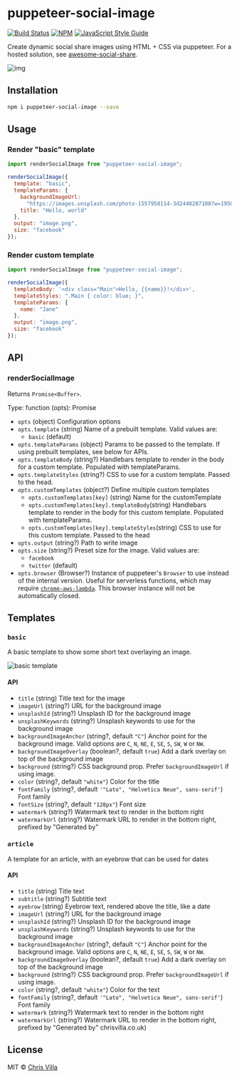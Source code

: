 # puppeteer-social-image

[![Build Status](https://travis-ci.com/chrisvxd/puppeteer-social-image.svg?branch=master)](https://travis-ci.com/chrisvxd/puppeteer-social-image) [![NPM](https://img.shields.io/npm/v/puppeteer-social-image.svg)](https://www.npmjs.com/package/puppeteer-social-image) [![JavaScript Style Guide](https://img.shields.io/badge/code_style-prettier-brightgreen.svg)](https://prettier.io)

Create dynamic social share images using HTML + CSS via puppeteer. For a hosted solution, see [awesome-social-share](https://github.com/chrisvxd/awesome-social-share).

![img](https://i.ibb.co/PwVm1ky/Artboard.png)

## Installation

```sh
npm i puppeteer-social-image --save
```

## Usage

### Render "basic" template

```js
import renderSocialImage from "puppeteer-social-image";

renderSocialImage({
  template: "basic",
  templateParams: {
    backgroundImageUrl:
      "https://images.unsplash.com/photo-1557958114-3d2440207108?w=1950&q=80",
    title: "Hello, world"
  },
  output: "image.png",
  size: "facebook"
});
```

### Render custom template

```js
import renderSocialImage from "puppeteer-social-image";

renderSocialImage({
  templateBody: '<div class="Main">Hello, {{name}}!</div>',
  templateStyles: ".Main { color: blue; }",
  templateParams: {
    name: "Jane"
  },
  output: "image.png",
  size: "facebook"
});
```

## API

### renderSocialImage

Returns `Promise<Buffer>`.

Type: function (opts): Promise

- `opts` (object) Configuration options
- `opts.template` (string) Name of a prebuilt template. Valid values are:
  - `basic` (default)
- `opts.templateParams` (object) Params to be passed to the template. If using prebuilt templates, see below for APIs.
- `opts.templateBody` (string?) Handlebars template to render in the body for a custom template. Populated with templateParams.
- `opts.templateStyles` (string?) CSS to use for a custom template. Passed to the head.
- `opts.customTemplates` (object?) Define multiple custom templates
  - `opts.customTemplates[key]` (string) Name for the customTemplate
  - `opts.customTemplates[key].templateBody`(string) Handlebars template to render in the body for this custom template. Populated with templateParams.
  - `opts.customTemplates[key].templateStyles`(string) CSS to use for this custom template. Passed to the head
- `opts.output` (string?) Path to write image
- `opts.size` (string?) Preset size for the image. Valid values are:
  - `facebook`
  - `twitter` (default)
- `opts.browser` (Browser?) Instance of puppeteer's `Browser` to use instead of the internal version. Useful for serverless functions, which may require [`chrome-aws-lambda`](https://www.npmjs.com/package/chrome-aws-lambda). This browser instance will not be automatically closed.

## Templates

### `basic`

A basic template to show some short text overlaying an image.

![basic template](https://i.ibb.co/pvc16gx/Group.png)

#### API

- `title` (string) Title text for the image
- `imageUrl` (string?) URL for the background image
- `unsplashId` (string?) Unsplash ID for the background image
- `unsplashKeywords` (string?) Unsplash keywords to use for the background image
- `backgroundImageAnchor` (string?, default `"C"`) Anchor point for the background image. Valid options are `C`, `N`, `NE`, `E`, `SE`, `S`, `SW`, `W` or `NW`.
- `backgroundImageOverlay` (boolean?, default `true`) Add a dark overlay on top of the background image
- `background` (string?) CSS background prop. Prefer `backgroundImageUrl` if using image.
- `color` (string?, default `"white"`) Color for the title
- `fontFamily` (string?, default `'"Lato", "Helvetica Neue", sans-serif'`) Font family
- `fontSize` (string?, default `"128px"`) Font size
- `watermark` (string?) Watermark text to render in the bottom right
- `watermarkUrl` (string?) Watermark URL to render in the bottom right, prefixed by "Generated by"

### `article`

A template for an article, with an eyebrow that can be used for dates

#### API

- `title` (string) Title text
- `subtitle` (string?) Subtitle text
- `eyebrow` (string) Eyebrow text, rendered above the title, like a date
- `imageUrl` (string?) URL for the background image
- `unsplashId` (string?) Unsplash ID for the background image
- `unsplashKeywords` (string?) Unsplash keywords to use for the background image
- `backgroundImageAnchor` (string?, default `"C"`) Anchor point for the background image. Valid options are `C`, `N`, `NE`, `E`, `SE`, `S`, `SW`, `W` or `NW`.
- `backgroundImageOverlay` (boolean?, default `true`) Add a dark overlay on top of the background image
- `background` (string?) CSS background prop. Prefer `backgroundImageUrl` if using image.
- `color` (string?, default `"white"`) Color for the text
- `fontFamily` (string?, default `'"Lato", "Helvetica Neue", sans-serif'`) Font family
- `watermark` (string?) Watermark text to render in the bottom right
- `watermarkUrl` (string?) Watermark URL to render in the bottom right, prefixed by "Generated by"
  chrisvilla.co.uk)

## License

MIT © [Chris Villa](http://www.chrisvilla.co.uk)
